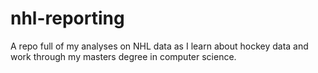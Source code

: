 # nhl-reporting
A repo full of my analyses on NHL data as I learn about hockey data and work through my masters degree in computer science.
